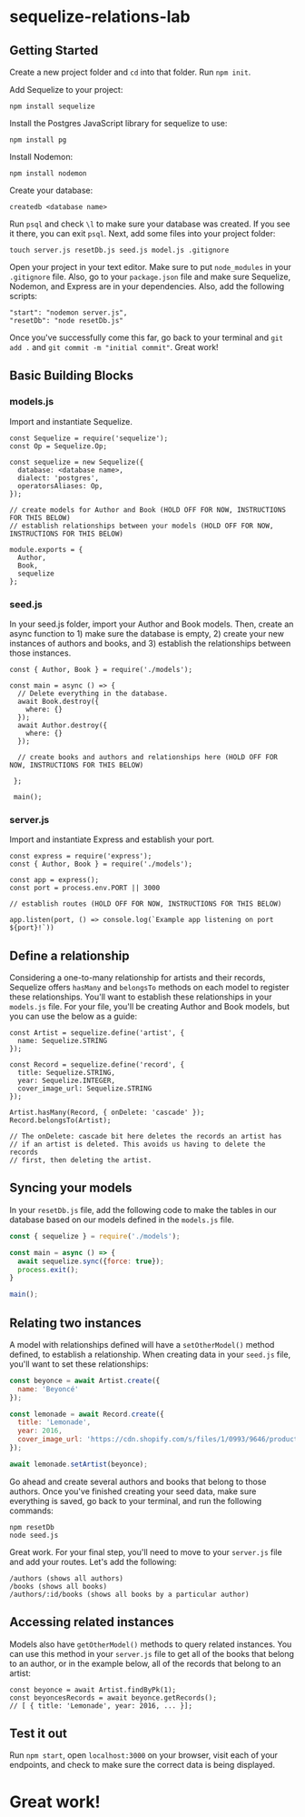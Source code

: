 # sequelize-relations-lab

## Getting Started
Create a new project folder and `cd` into that folder. Run `npm init`. 

Add Sequelize to your project:

```
npm install sequelize
```

Install the Postgres JavaScript library for sequelize to use:

```
npm install pg
```

Install Nodemon:

```
npm install nodemon
```

Create your database:

```
createdb <database name>
```

Run `psql` and check `\l` to make sure your database was created. If you see it there, you can exit `psql`. Next, add some files into your project folder:

```
touch server.js resetDb.js seed.js model.js .gitignore
```

Open your project in your text editor. Make sure to put `node_modules` in your `.gitignore` file. Also, go to your `package.json` file and make sure Sequelize, Nodemon, and Express are in your dependencies. Also, add the following scripts:

```
"start": "nodemon server.js",
"resetDb": "node resetDb.js"
```

Once you've successfully come this far, go back to your terminal and `git add .` and `git commit -m "initial commit"`. Great work!

## Basic Building Blocks

### models.js
Import and instantiate Sequelize. 
```
const Sequelize = require('sequelize');
const Op = Sequelize.Op;

const sequelize = new Sequelize({
  database: <database name>,
  dialect: 'postgres',
  operatorsAliases: Op,
});

// create models for Author and Book (HOLD OFF FOR NOW, INSTRUCTIONS FOR THIS BELOW)
// establish relationships between your models (HOLD OFF FOR NOW, INSTRUCTIONS FOR THIS BELOW)

module.exports = {
  Author,
  Book,
  sequelize
};
```

### seed.js
In your seed.js folder, import your Author and Book models. Then, create an async function to 1) make sure the database is empty, 2) create your new instances of authors and books, and 3) establish the relationships between those instances.

```
const { Author, Book } = require('./models');

const main = async () => {
  // Delete everything in the database.
  await Book.destroy({
    where: {}
  });
  await Author.destroy({
    where: {}
  });
  
  // create books and authors and relationships here (HOLD OFF FOR NOW, INSTRUCTIONS FOR THIS BELOW)
  
 };
 
 main();
```

### server.js
Import and instantiate Express and establish your port.

```
const express = require('express');
const { Author, Book } = require('./models');

const app = express();
const port = process.env.PORT || 3000

// establish routes (HOLD OFF FOR NOW, INSTRUCTIONS FOR THIS BELOW)

app.listen(port, () => console.log(`Example app listening on port ${port}!`))
```



## Define a relationship

Considering a one-to-many relationship for artists and their records, Sequelize offers `hasMany` and `belongsTo` methods on each model to register these relationships. You'll want to establish these relationships in your `models.js` file. For your file, you'll be creating Author and Book models, but you can use the below as a guide:

```
const Artist = sequelize.define('artist', {
  name: Sequelize.STRING
});

const Record = sequelize.define('record', {
  title: Sequelize.STRING,
  year: Sequelize.INTEGER,
  cover_image_url: Sequelize.STRING
});

Artist.hasMany(Record, { onDelete: 'cascade' });
Record.belongsTo(Artist);

// The onDelete: cascade bit here deletes the records an artist has
// if an artist is deleted. This avoids us having to delete the records
// first, then deleting the artist.

```

## Syncing your models
In your `resetDb.js` file, add the following code to make the tables in our database based on our models defined in the `models.js` file.

```js
const { sequelize } = require('./models');

const main = async () => {
  await sequelize.sync({force: true});
  process.exit();
}

main();
```

## Relating two instances

A model with relationships defined will have a `setOtherModel()` method defined, to establish a relationship. When creating data in your `seed.js` file, you'll want to set these relationships:

```js
const beyonce = await Artist.create({
  name: 'Beyoncé'
});

const lemonade = await Record.create({
  title: 'Lemonade',
  year: 2016,
  cover_image_url: 'https://cdn.shopify.com/s/files/1/0993/9646/products/SNY533682CD.jpg',
});

await lemonade.setArtist(beyonce);
```

Go ahead and create several authors and books that belong to those authors. Once you've finished creating your seed data, make sure everything is saved, go back to your terminal, and run the following commands:

```
npm resetDb
node seed.js

```

Great work. For your final step, you'll need to move to your `server.js` file and add your routes. Let's add the following:

```
/authors (shows all authors)
/books (shows all books)
/authors/:id/books (shows all books by a particular author)
```


## Accessing related instances

Models also have `getOtherModel()` methods to query related instances. You can use this method in your `server.js` file to get all of the books that belong to an author, or in the example below, all of the records that belong to an artist:

```
const beyonce = await Artist.findByPk(1);
const beyoncesRecords = await beyonce.getRecords();
// [ { title: 'Lemonade', year: 2016, ... }];
```

## Test it out
Run `npm start`, open `localhost:3000` on your browser, visit each of your endpoints, and check to make sure the correct data is being displayed.

# Great work!
